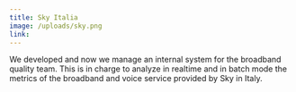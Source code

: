 ```yaml
---
title: Sky Italia
image: /uploads/sky.png
link: 
---
```

We developed and now we manage an internal system for the broadband quality team. This is in charge to analyze in realtime and in batch mode the metrics of the broadband and voice service provided by Sky in Italy.
